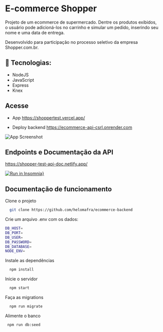 # E-commerce Shopper

Projeto de um ecommerce de supermercado. Dentre os produtos exibidos, o usuário pode adicioná-los no carrinho e simular um pedido, inserindo seu nome e uma data de entrega.

Desenvolvido para participação no processo seletivo da empresa Shopper.com.br.

## 🚀 Tecnologias:

- NodeJS
- JavaScript
- Express
- Knex

## Acesse

- App
  https://shoppertest.vercel.app/

- Deploy backend
  https://ecommerce-api-csrl.onrender.com

![App Screenshot](https://i.imgur.com/iOfCQ5P.png)

## Endpoints e Documentação da API

https://shopper-test-api-doc.netlify.app/

[![Run in Insomnia}](https://insomnia.rest/images/run.svg)](https://insomnia.rest/run/?label=Shopper%20Test%20API&uri=https%3A%2F%2Fraw.githubusercontent.com%2Fhelomafra%2Fecommerce-backend%2Fmain%2Fexport-insomnia.json)

## Documentação de funcionamento

Clone o projeto

```bash
  git clone https://github.com/helomafra/ecommerce-backend
```

Crie um arquivo .env com os dados:

```bash
DB_HOST=
DB_PORT=
DB_USER=
DB_PASSWORD=
DB_DATABASE=
NODE_ENV=
```

Instale as dependências

```bash
  npm install
```

Inicie o servidor

```bash
  npm start
```

Faça as migrations

```bash
  npm run migrate
```

Alimente o banco

```bash
 npm run db:seed
```
